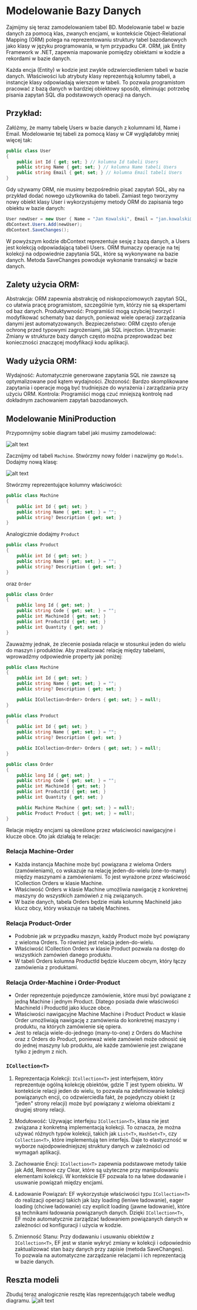 # Modelowanie Bazy Danych

Zajmijmy się teraz zamodelowaniem tabel BD. Modelowanie tabel w bazie danych za pomocą klas, zwanych encjami, w kontekście Object-Relational Mapping (ORM) polega na reprezentowaniu struktury tabel bazodanowych jako klasy w języku programowania, w tym przypadku C#. ORM, jak Entity Framework w .NET, zapewnia mapowanie pomiędzy obiektami w kodzie a rekordami w bazie danych.

Każda encja (Entity) w kodzie jest zwykle odzwierciedleniem tabeli w bazie danych. Właściwości lub atrybuty klasy reprezentują kolumny tabeli, a instancje klasy odpowiadają wierszom w tabeli. To pozwala programistom pracować z bazą danych w bardziej obiektowy sposób, eliminując potrzebę pisania zapytań SQL dla podstawowych operacji na danych.

## Przykład:
Załóżmy, że mamy tabelę Users w bazie danych z kolumnami Id, Name i Email. Modelowanie tej tabeli za pomocą klasy w C# wyglądałoby mniej więcej tak:

``` c#
public class User
{
    public int Id { get; set; } // kolumna Id tabeli Users
    public string Name { get; set; } // kolumna Name tabeli Users
    public string Email { get; set; } // kolumna Email tabeli Users
}
```

Gdy używamy ORM, nie musimy bezpośrednio pisać zapytań SQL, aby na przykład dodać nowego użytkownika do tabeli. Zamiast tego tworzymy nowy obiekt klasy User i wykorzystujemy metody ORM do zapisania tego obiektu w bazie danych:

```c#
User newUser = new User { Name = "Jan Kowalski", Email = "jan.kowalski@example.com" };
dbContext.Users.Add(newUser);
dbContext.SaveChanges();
```

W powyższym kodzie dbContext reprezentuje sesję z bazą danych, a Users jest kolekcją odpowiadającą tabeli Users. ORM tłumaczy operacje na tej kolekcji na odpowiednie zapytania SQL, które są wykonywane na bazie danych. Metoda SaveChanges powoduje wykonanie transakcji w bazie danych.

## Zalety użycia ORM:
Abstrakcja: ORM zapewnia abstrakcję od niskopoziomowych zapytań SQL, co ułatwia pracę programistom, szczególnie tym, którzy nie są ekspertami od baz danych.
Produktywność: Programiści mogą szybciej tworzyć i modyfikować schematy baz danych, ponieważ wiele operacji zarządzania danymi jest automatyzowanych.
Bezpieczeństwo: ORM często oferuje ochronę przed typowymi zagrożeniami, jak SQL injection.
Utrzymanie: Zmiany w strukturze bazy danych często można przeprowadzać bez konieczności znaczącej modyfikacji kodu aplikacji.
## Wady użycia ORM:
Wydajność: Automatycznie generowane zapytania SQL nie zawsze są optymalizowane pod kątem wydajności.
Złożoność: Bardzo skomplikowane zapytania i operacje mogą być trudniejsze do wyrażenia i zarządzania przy użyciu ORM.
Kontrola: Programiści mogą czuć mniejszą kontrolę nad dokładnym zachowaniem zapytań bazodanowych.

## Modelowanie MiniProduction

Przypomnijmy sobie diagram tabel jaki musimy zamodelować:

![alt text](imgs/image-30.png)

Zacznijmy od tabeli `Machine`. Stwórzmy nowy folder i nazwijmy go `Models`. Dodajmy nową klasę:

![alt text](imgs/image-31.png)

Stwórzmy reprezentujące kolumny właściwości:

```c#
public class Machine
{
    public int Id { get; set; }
    public string Name { get; set; } = "";
    public string? Description { get; set; }
}
```

Analogicznie dodajmy `Product` 

```c#
public class Product
{
    public int Id { get; set; }
    public string Name { get; set; } = "";
    public string? Description { get; set; }
}

```

oraz `Order`

```c#
public class Order
{
    public long Id { get; set; }
    public string Code { get; set; } = "";
    public int MachineId { get; set; }
    public int ProductId { get; set; }
    public int Quantity { get; set; }
}
```

Zauważmy jednak, że zlecenie posiada relacje w stosunkui jeden do wielu do maszyn i produktów. Aby zrealizować relację między tabelami, wprowadźmy odpowiednie property jak poniżej:


```c#
public class Machine
{
    public int Id { get; set; }
    public string Name { get; set; } = "";
    public string? Description { get; set; }

    public ICollection<Order> Orders { get; set; } = null!;
}

public class Product
{
    public int Id { get; set; }
    public string Name { get; set; } = "";
    public string? Description { get; set; }

    public ICollection<Order> Orders { get; set; } = null!;
}

public class Order
{
    public long Id { get; set; }
    public string Code { get; set; } = "";
    public int MachineId { get; set; }
    public int ProductId { get; set; }
    public int Quantity { get; set; }

    public Machine Machine { get; set; } = null!;
    public Product Product { get; set; } = null!;
}
```

Relacje między encjami są określone przez właściwości nawigacyjne i klucze obce. Oto jak działają te relacje:

### Relacja Machine-Order
- Każda instancja Machine może być powiązana z wieloma Orders (zamówieniami), co wskazuje na relację jeden-do-wielu (one-to-many) między maszynami a zamówieniami. To jest wyrażone przez właściwość ICollection<Order> Orders w klasie Machine.
- Właściwość Orders w klasie Machine umożliwia nawigację z konkretnej maszyny do wszystkich zamówień z nią związanych.
- W bazie danych, tabela Orders będzie miała kolumnę MachineId jako klucz obcy, który wskazuje na tabelę Machines.
### Relacja Product-Order
- Podobnie jak w przypadku maszyn, każdy Product może być powiązany z wieloma Orders. To również jest relacja jeden-do-wielu.
- Właściwość ICollection<Order> Orders w klasie Product pozwala na dostęp do wszystkich zamówień danego produktu.
- W tabeli Orders kolumna ProductId będzie kluczem obcym, który łączy zamówienia z produktami.
### Relacja Order-Machine i Order-Product
- Order reprezentuje pojedyncze zamówienie, które musi być powiązane z jedną Machine i jednym Product. Dlatego posiada dwie właściwości MachineId i ProductId jako klucze obce.
- Właściwości nawigacyjne Machine Machine i Product Product w klasie Order umożliwiają nawigację z zamówienia do konkretnej maszyny i produktu, na których zamówienie się opiera.
- Jest to relacja wiele-do-jednego (many-to-one) z Orders do Machine oraz z Orders do Product, ponieważ wiele zamówień może odnosić się do jednej maszyny lub produktu, ale każde zamówienie jest związane tylko z jednym z nich.

### `ICollection<T>`
1. Reprezentacja Kolekcji: `ICollection<T>` jest interfejsem, który reprezentuje ogólną kolekcję obiektów, gdzie T jest typem obiektu. W kontekście relacji jeden do wielu, to pozwala na zdefiniowanie kolekcji powiązanych encji, co odzwierciedla fakt, że pojedynczy obiekt (z "jeden" strony relacji) może być powiązany z wieloma obiektami z drugiej strony relacji.

1. Modułowość: Używając interfejsu `ICollection<T>`, klasa nie jest związana z konkretną implementacją kolekcji. To oznacza, że można używać różnych typów kolekcji, takich jak `List<T>`, `HashSet<T>`, czy `Collection<T>`, które implementują ten interfejs. Daje to elastyczność w wyborze najodpowiedniejszej struktury danych w zależności od wymagań aplikacji.

1. Zachowanie Encji: `ICollection<T>` zapewnia podstawowe metody takie jak Add, Remove czy Clear, które są użyteczne przy manipulowaniu elementami kolekcji. W kontekście EF pozwala to na łatwe dodawanie i usuwanie powiązań między encjami.

1. Ładowanie Powiązań: EF wykorzystuje właściwości typu `ICollection<T>` do realizacji operacji takich jak lazy loading (leniwe ładowanie), eager loading (chciwe ładowanie) czy explicit loading (jawne ładowanie), które są technikami ładowania powiązanych danych. Dzięki `ICollection<T>`, EF może automatycznie zarządzać ładowaniem powiązanych danych w zależności od konfiguracji i użycia w kodzie.

1. Zmienność Stanu: Przy dodawaniu i usuwaniu obiektów z `ICollection<T>`, EF jest w stanie wykryć zmiany w kolekcji i odpowiednio zaktualizować stan bazy danych przy zapisie (metoda SaveChanges). To pozwala na automatyczne zarządzanie relacjami i ich reprezentacją w bazie danych.

## Reszta modeli

Zbuduj teraz analogicznie resztę klas reprezentujących tabele według diagramu.
![alt text](imgs/image-32.png)